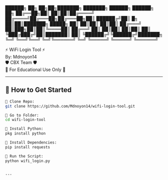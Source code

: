 ██████╗ ██╗    ██╗██╗███████╗    ███████╗ ██████╗  ██████╗ ██╗
██╔══██╗██║    ██║██║██╔════╝    ██╔════╝██╔═══██╗██╔═══██╗██║
██████╔╝██║ █╗ ██║██║███████╗    █████╗  ██║   ██║██║   ██║██║
██╔═══╝ ██║███╗██║██║╚════██║    ██╔══╝  ██║   ██║██║   ██║██║
██║     ╚███╔███╔╝██║███████║    ██║     ╚██████╔╝╚██████╔╝███████╗ ╚═╝      ╚══╝╚══╝ ╚═╝╚══════╝    ╚═╝      ╚═════╝  ╚═════╝ ╚══════╝

⚡️ WiFi Login Tool ⚡️  
      By: Mdnoyon14  
     🛡️ CBX Team 🛡️  
   🛑 For Educational Use Only 🛑

---

## 🚀 How to Get Started

```bash
🔹 Clone Repo:  
git clone https://github.com/Mdnoyon14/wifi-login-tool.git

🔹 Go to Folder:  
cd wifi-login-tool

🔹 Install Python:  
pkg install python

🔹 Install Dependencies:  
pip install requests

🔹 Run the Script:  
python wifi_login.py


---
